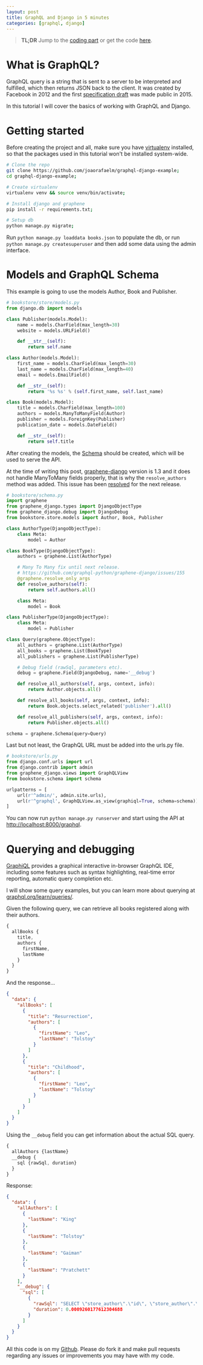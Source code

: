 ```yaml
---
layout: post
title: GraphQL and Django in 5 minutes
categories: [graphql, django]
---
```


> **TL;DR** Jump to the [coding part](#models-and-graphql-schema) or get the code [here](https://github.com/joaorafaelm/graphql-django-example).

# What is GraphQL?
GraphQL query is a string that is sent to a server to be interpreted and fulfilled, which then returns JSON back to the client.
It was created by Facebook in 2012 and the first [specification draft](http://facebook.github.io/graphql/) was made public in 2015.

In this tutorial I will cover the basics of working with GraphQL and Django.

# Getting started
Before creating the project and all, make sure you have [virtualenv](https://virtualenv.pypa.io/en/stable/) installed, so that the packages used in this tutorial won't be installed system-wide.

```bash
# Clone the repo
git clone https://github.com/joaorafaelm/graphql-django-example;
cd graphql-django-example;

# Create virtualenv
virtualenv venv && source venv/bin/activate;

# Install django and graphene
pip install -r requirements.txt;

# Setup db
python manage.py migrate;
```

Run `python manage.py loaddata books.json` to populate the db, or run `python manage.py createsuperuser` and then add some data using the admin interface.

# Models and GraphQL Schema
This example is going to use the models Author, Book and Publisher.
```python
# bookstore/store/models.py
from django.db import models

class Publisher(models.Model):
    name = models.CharField(max_length=30)
    website = models.URLField()

    def __str__(self):
        return self.name

class Author(models.Model):
    first_name = models.CharField(max_length=30)
    last_name = models.CharField(max_length=40)
    email = models.EmailField()

    def __str__(self):
        return '%s %s' % (self.first_name, self.last_name)

class Book(models.Model):
    title = models.CharField(max_length=100)
    authors = models.ManyToManyField(Author)
    publisher = models.ForeignKey(Publisher)
    publication_date = models.DateField()

    def __str__(self):
        return self.title
```

After creating the models, the [Schema](http://graphql.org/learn/schema/#type-language) should be created, which will be used to serve the API.

At the time of writing this post, [graphene-django](https://github.com/graphql-python/graphene-django) version is 1.3 and it does not handle ManyToMany fields properly, that is why the `resolve_authors` method was added. This issue has been [resolved](https://github.com/graphql-python/graphene-django/issues/155) for the next release.

```python
# bookstore/schema.py
import graphene
from graphene_django.types import DjangoObjectType
from graphene_django.debug import DjangoDebug
from bookstore.store.models import Author, Book, Publisher

class AuthorType(DjangoObjectType):
    class Meta:
        model = Author

class BookType(DjangoObjectType):
    authors = graphene.List(AuthorType)

    # Many To Many fix until next release.
    # https://github.com/graphql-python/graphene-django/issues/155
    @graphene.resolve_only_args
    def resolve_authors(self):
        return self.authors.all()

    class Meta:
        model = Book

class PublisherType(DjangoObjectType):
    class Meta:
        model = Publisher

class Query(graphene.ObjectType):
    all_authors = graphene.List(AuthorType)
    all_books = graphene.List(BookType)
    all_publishers = graphene.List(PublisherType)

    # Debug field (rawSql, parameters etc).
    debug = graphene.Field(DjangoDebug, name='__debug')

    def resolve_all_authors(self, args, context, info):
        return Author.objects.all()

    def resolve_all_books(self, args, context, info):
        return Book.objects.select_related('publisher').all()

    def resolve_all_publishers(self, args, context, info):
        return Publisher.objects.all()

schema = graphene.Schema(query=Query)
```
Last but not least, the GraphQL URL must be added into the urls.py file.

```python
# bookstore/urls.py
from django.conf.urls import url
from django.contrib import admin
from graphene_django.views import GraphQLView
from bookstore.schema import schema

urlpatterns = [
    url(r'^admin/', admin.site.urls),
    url(r'^graphql', GraphQLView.as_view(graphiql=True, schema=schema)),
]
```
You can now run `python manage.py runserver` and start using the API at [http://localhost:8000/graphql](http://localhost:8000/graphql).

# Querying and debugging
[GraphiQL](https://github.com/graphql/graphiql) provides a graphical interactive in-browser GraphQL IDE, including some features such as syntax highlighting, real-time error reporting, automatic query completion etc.

I will show some query examples, but you can learn more about querying at [graphql.org/learn/queries/](http://graphql.org/learn/queries/).

Given the following query, we can retrieve all books registered along with their authors.
```javascript
{
  allBooks {
    title,
    authors {
      firstName,
      lastName
    }
  }
}
```
And the response...
```json
{
  "data": {
    "allBooks": [
      {
        "title": "Resurrection",
        "authors": [
          {
            "firstName": "Leo",
            "lastName": "Tolstoy"
          }
        ]
      },
      {
        "title": "Childhood",
        "authors": [
          {
            "firstName": "Leo",
            "lastName": "Tolstoy"
          }
        ]
      }
    ]
  }
}
```

Using the `__debug` field you can get information about the actual SQL query.
```javascript
{
  allAuthors {lastName}
  __debug {
    sql {rawSql, duration}
  }
}
```
Response:
```json
{
  "data": {
    "allAuthors": [
      {
        "lastName": "King"
      },
      {
        "lastName": "Tolstoy"
      },
      {
        "lastName": "Gaiman"
      },
      {
        "lastName": "Pratchett"
      }
    ],
    "__debug": {
      "sql": [
        {
          "rawSql": "SELECT \"store_author\".\"id\", \"store_author\".\"first_name\", \"store_author\".\"last_name\", \"store_author\".\"email\" FROM \"store_author\"",
          "duration": 0.0009260177612304688
        }
      ]
    }
  }
}
```

All this code is on my [Github](https://github.com/joaorafaelm/graphql-django-example/). Please do fork it and make pull requests regarding any issues or improvements you may have with my code.
